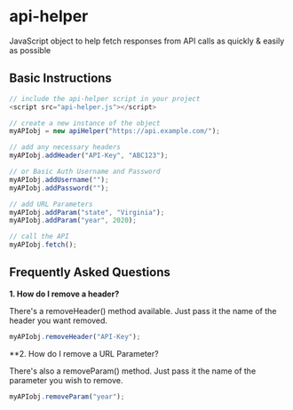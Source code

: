 # api-helper
JavaScript object to help fetch responses from API calls as quickly &amp; easily as possible

## Basic Instructions

```JavaScript
// include the api-helper script in your project
<script src="api-helper.js"></script>

// create a new instance of the object
myAPIobj = new apiHelper("https://api.example.com/");

// add any necessary headers
myAPIobj.addHeader("API-Key", "ABC123");

// or Basic Auth Username and Password
myAPIobj.addUsername("");
myAPIobj.addPassword("");

// add URL Parameters
myAPIobj.addParam("state", "Virginia");
myAPIobj.addParam("year", 2020);

// call the API
myAPIobj.fetch();
```  
## Frequently Asked Questions

**1.  How do I remove a header?**

There's a removeHeader() method available. Just pass it the name of the header you want removed.

```JavaScript
myAPIobj.removeHeader("API-Key");
```
**2.  How do I remove a URL Parameter?

There's also a removeParam() method. Just pass it the name of the parameter you wish to remove.

```JavaScript
myAPIobj.removeParam("year");
```
